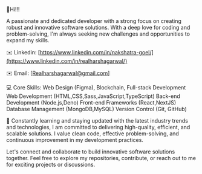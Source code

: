 👋Hi!!!

A passionate and dedicated developer with a strong focus on creating robust and innovative software solutions. With a deep love for coding and problem-solving, I'm always seeking new challenges and opportunities to expand my skills.

✉️ Linkedin: [https://www.linkedin.com/in/nakshatra-goel/](https://www.linkedin.com/in/realharshagarwal/)

✉️ Email: [Realharshagarwal@gmail.com]

💻 Core Skills: Web Design (Figma), Blockchain, Full-stack Development Web Development (HTML,CSS,Sass,JavaScript,TypeScript) Back-end Development (Node.js,Deno) Front-end Frameworks (React,NextJS) Database Management (MongoDB,MySQL) Version Control (Git, GitHub)

🌱 Constantly learning and staying updated with the latest industry trends and technologies, I am committed to delivering high-quality, efficient, and scalable solutions. I value clean code, effective problem-solving, and continuous improvement in my development practices.

Let's connect and collaborate to build innovative software solutions together. Feel free to explore my repositories, contribute, or reach out to me for exciting projects or discussions.

